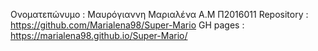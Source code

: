 Ονοματεπώνυμο : Μαυρόγιαννη Μαριαλένα Α.Μ Π2016011 Repository : https://github.com/Marialena98/Super-Mario GH pages : https://marialena98.github.io/Super-Mario/
